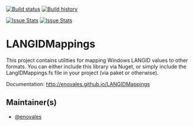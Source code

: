 [![Build status](https://ci.appveyor.com/api/projects/status/vydsbke0rry40wx4?svg=true)](https://ci.appveyor.com/project/ErikNovales/langidmappings)
[![Build history](https://buildstats.info/appveyor/chart/ErikNovales/langidmappings)](https://ci.appveyor.com/project/ErikNovales/langidmappings/history)

[![Issue Stats](http://issuestats.com/github/enovales/LANGIDMappings/badge/issue)](http://issuestats.com/github/enovales/LANGIDMappings)
[![Issue Stats](http://issuestats.com/github/enovales/LANGIDMappings/badge/pr)](http://issuestats.com/github/enovales/LANGIDMappings)

# LANGIDMappings

This project contains utilities for mapping Windows LANGID values to other formats. You can either
include this library via Nuget, or simply include the LangIDMappings.fs file in your project (via
paket or otherwise).

Documentation: http://enovales.github.io/LANGIDMappings

## Maintainer(s)

- [@enovales](https://github.com/enovales)
